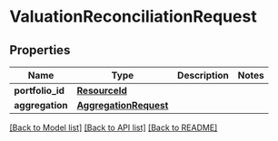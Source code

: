 # ValuationReconciliationRequest

## Properties
Name | Type | Description | Notes
------------ | ------------- | ------------- | -------------
**portfolio_id** | [**ResourceId**](ResourceId.md) |  | 
**aggregation** | [**AggregationRequest**](AggregationRequest.md) |  | 

[[Back to Model list]](../README.md#documentation-for-models) [[Back to API list]](../README.md#documentation-for-api-endpoints) [[Back to README]](../README.md)


